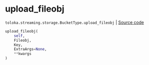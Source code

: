 # upload_fileobj
`toloka.streaming.storage.BucketType.upload_fileobj` | [Source code](https://github.com/Toloka/toloka-kit/blob/v1.0.2/src/streaming/storage.py#L149)

```python
upload_fileobj(
    self,
    Fileobj,
    Key,
    ExtraArgs=None,
    **kwargs
)
```

